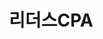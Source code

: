 ---
id: 7
title: 리더스CPA
caption: 가장 간편하고 쉬운 마케팅
url: https://leaderscpa.com/leaderscpa/
category: Web
device: PC, Mobile
---